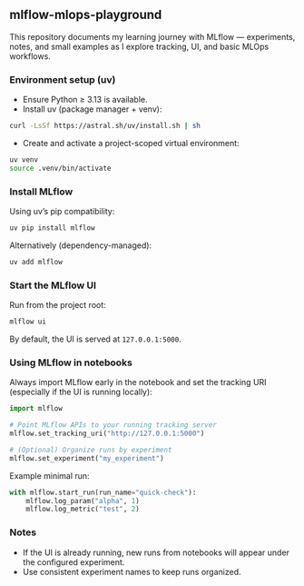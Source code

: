 ## mlflow-mlops-playground

This repository documents my learning journey with MLflow — experiments, notes, and small examples as I explore tracking, UI, and basic MLOps workflows.

### Environment setup (uv)
- Ensure Python ≥ 3.13 is available.
- Install uv (package manager + venv):
```bash
curl -LsSf https://astral.sh/uv/install.sh | sh
```
- Create and activate a project-scoped virtual environment:
```bash
uv venv
source .venv/bin/activate
```

### Install MLflow
Using uv’s pip compatibility:
```bash
uv pip install mlflow
```

Alternatively (dependency-managed):
```bash
uv add mlflow
```

### Start the MLflow UI
Run from the project root:
```bash
mlflow ui
```
By default, the UI is served at `127.0.0.1:5000`.

### Using MLflow in notebooks
Always import MLflow early in the notebook and set the tracking URI (especially if the UI is running locally):
```python
import mlflow

# Point MLflow APIs to your running tracking server
mlflow.set_tracking_uri("http://127.0.0.1:5000")

# (Optional) Organize runs by experiment
mlflow.set_experiment("my_experiment")
```

Example minimal run:
```python
with mlflow.start_run(run_name="quick-check"):
    mlflow.log_param("alpha", 1)
    mlflow.log_metric("test", 2)
```

### Notes
- If the UI is already running, new runs from notebooks will appear under the configured experiment.
- Use consistent experiment names to keep runs organized.